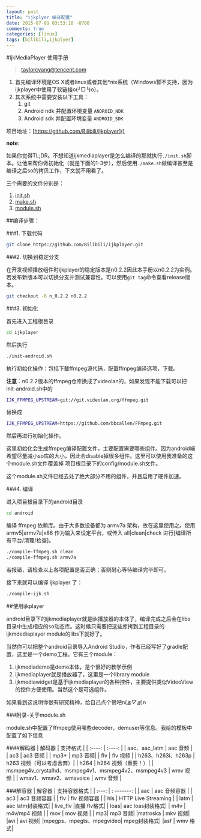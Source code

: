 ```yaml
---
layout: post
title: "ijkplyer 编译配置"
date: 2015-07-09 03:53:18 -0700
comments: true
categories: [linux]
tags: [bilibili,ijkplyer]
---
```


#IjkMediaPlayer 使用手册

>taylorcyang@tencent.com


1. 首先编译环境是OS X或者linux或者其他\*nix系统（Windows暂不支持，因为ijkplayer中使用了软链接o(╯□╰)o）。
2. 其次系统中需要安装以下工具：
    1. git
    2. Android ndk 并配置环境变量 `ANDROID_NDK`
    3. Android sdk 并配置环境变量 `ANDROID_SDK`

项目地址：[https://github.com/Bilibili/ijkplayer]()


**note**:

如果你觉得TL;DR。不想知道ijkmediaplayer是怎么编译的那就执行`./init.sh`脚本。让他来帮你做初始化（就是下面的1-3步），然后使用`./make.sh`做编译甚至是编译之后so的拷贝工作，下文就不用看了。

三个需要的文件分别是：

1. [init.sh](https://gist.github.com/LanderlYoung/046f4b90b0da26484d5e)
2. [make.sh](https://gist.github.com/LanderlYoung/63d4c59260bce20c4a0f)
3. [module.sh](https://gist.github.com/LanderlYoung/a28ddb1fb1e575be91ec)

<!--more-->

##编译步骤：

###1. 下载代码

```bash
git clone https://github.com/Bilibili/ijkplayer.git

```

###2. 切换到稳定分支

在开发视频播放组件时ijkplayer的稳定版本是n0.2.2因此本手册以n0.2.2为实例。若发布新版本可以切换分支并测试兼容性。可以使用`git tag`命令查看release版本。

```bash
git checkout -B n_0.2.2 n0.2.2

```

###3. 初始化

首先进入工程根目录

```bash
cd ijkplayer

```

然后执行

```bash
./init-android.sh

```

执行初始化操作：包括下载ffmpeg源代码，配置ffmpeg编译选项，下载。


**注意**：n0.2.2版本的ffmpeg仓库换成了videolan的，如果发现不能下载可以把init-android.sh中的

```bash
IJK_FFMPEG_UPSTREAM=git://git.videolan.org/ffmpeg.git

```

替换成

```bash
IJK_FFMPEG_UPSTREAM=https://github.com/bbcallen/FFmpeg.git

```

然后再进行初始化操作。

这里初始化会生成ffmpeg编译配置文件，主要配置需要哪些组件。因为android端希望尽量减小so库的大小，因此会disable掉很多组件。这里可以使用我准备的这个module.sh文件覆盖掉 项目根目录下的config/module.sh文件。

这个module.sh文件已经去处了绝大部分不用的组件，并且启用了硬件加速。

###4. 编译

进入项目根目录下的android目录

```bash
cd android
```

编译 ffmpeg 依赖库。由于大多数设备都为 armv7a 架构，故在这里使用之。使用 armv5|armv7a|x86 作为输入来设定平台，或传入 all|clean|check 进行[编译所有平台/清理/检查]。
```bash
./compile-ffmpeg.sh clean
./compile-ffmpeg.sh armv7a
```

若报错，请检查以上各项配置是否正确；否则耐心等待编译完毕即可。

接下来就可以编译 ijkplayer 了：
```bash
./compile-ijk.sh

```

##使用ijkplayer

android目录下的ijkmediaplayer就是ijk播放器的本体了，编译完成之后会在libs目录中生成相应的so动态库。这时候只需要把这些库拷到工程目录的ijkmdediaplayer module的libs下就好了。

当然你可以把整个android目录导入Android Studio，作者已经写好了gradle配置，这里是一个demo工程。它有三个module：



1. ijkmediademo是demo本体，是个很好的教学示例
2. ijkmediaplayer就是播放器了，这里是一个library module
3. ijkmediawidget是基于ijkmediaplayer的各种控件，主要提供类似VideoView的控件方便使用。当然这个是可选组件。



如果看到这说明你很有研究精神，给自己点个赞吧n(*≧▽≦*)n


###附录-关于module.sh

module.sh中配置了ffmpeg使用哪些decoder，demuser等信息。我给的模板中配置了如下信息

####解码器
| 解码器 | 支持格式 |
| :----: | :----: |
| aac、aac\_latm | aac 音频 |
| ac3 | ac3 音频 |
| mp3\* | mp3 音频|
| flv | flv 视频 |
| h263、h263i、h263p | h263 视频（可以考虑舍弃）|
| h264 | h264 视频（重要！）|
| msmpeg4v\_crystalhd、msmpeg4v1、msmpeg4v2、msmpeg4v3 | wmv 视频 |
| wmav1、wmav2、wmavoice | wmv 音频 |

###解容器
| 解容器 | 支持容器格式 |
| :---: | : -------: |
| aac | aac 音频容器 |
| ac3 | ac3 音频容器 |
| flv | flv 视频容器 |
| hls | HTTP Live Streaming |
| latm | aac latm封装格式|
| live\_flv |直播 flv格式|
| loas| aac loas封装格式|
| m4v | m4v/mp4 视频 |
| mov | mov 视频 |
| mp3| mp3 音频|
|matroska | mkv 视频|
|avi | avi 视频|
|mpegps、mpegts、mpegvideo| mpeg封装格式|
|asf | wmv 格式|


